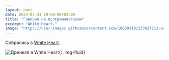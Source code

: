 ```yaml
---
layout: post
date: 2023-03-31 19:00:00+03:00
title: "Говорим на программистском"
excerpt: "White Heart."
image: "https://user-images.githubusercontent.com/10639110/233627212-ece919f0-ca36-41f6-aac2-b8a0ab78b4f1.png"
---
```


Собрались в [White Heart](https://whitehartcity.ru/).

![Дринкап в White Heart](https://user-images.githubusercontent.com/10639110/233627343-54b04d32-af38-4cb1-af49-b34cdbad3a08.jpg){: .img-fluid}
